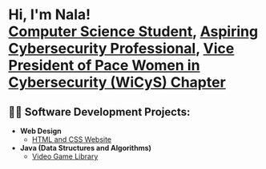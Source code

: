 <h1>Hi, I'm Nala! <br/><a href="https://github.com/nala-tech">Computer Science Student</a>, <a href="https://www.linkedin.com/in/nala-hamer-6927992ba/">Aspiring Cybersecurity Professional</a>, 
  <a href="https://github.com/nala-tech">Vice President of Pace Women in Cybersecurity (WiCyS) Chapter</a></h1>

<h2>👨‍💻 Software Development Projects:</h2>

- <b>Web Design </b>
  - [HTML and CSS Website](https://github.com/nala-tech/HTML-and-CSS-Non-Profit-Website)
- <b>Java (Data Structures and Algorithms)</b>
  - [Video Game Library](https://github.com/nala-tech/Video-Game-Library-Java)

